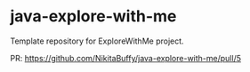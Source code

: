# java-explore-with-me
Template repository for ExploreWithMe project.

PR: https://github.com/NikitaBuffy/java-explore-with-me/pull/5

